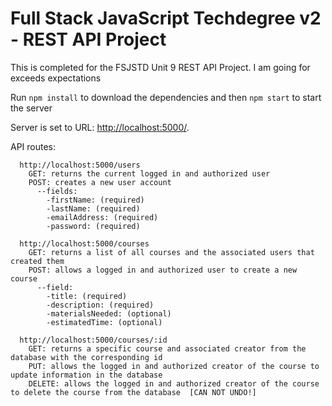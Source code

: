 
# Full Stack JavaScript Techdegree v2 - REST API Project

This is completed for the FSJSTD Unit 9 REST API Project. I am going for exceeds expectations

Run ```npm install``` to download the dependencies and then ```npm start``` to start the server

Server is set to URL: [http://localhost:5000/](http://localhost:5000/).

API routes:
```
  http://localhost:5000/users
    GET: returns the current logged in and authorized user
    POST: creates a new user account
      --fields:
        -firstName: (required)
        -lastName: (required)
        -emailAddress: (required)
        -password: (required)
```
```
  http://localhost:5000/courses
    GET: returns a list of all courses and the associated users that created them
    POST: allows a logged in and authorized user to create a new course
      --field:
        -title: (required)
        -description: (required)
        -materialsNeeded: (optional)
        -estimatedTime: (optional)
```
```
  http://localhost:5000/courses/:id
    GET: returns a specific course and associated creator from the database with the corresponding id
    PUT: allows the logged in and authorized creator of the course to update information in the database
    DELETE: allows the logged in and authorized creator of the course to delete the course from the database  [CAN NOT UNDO!]
```
